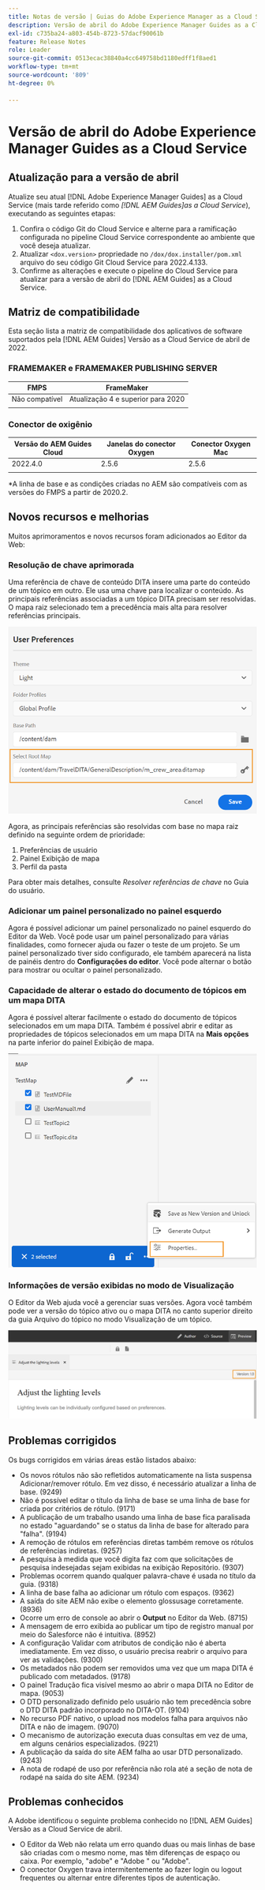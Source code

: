 ```yaml
---
title: Notas de versão | Guias do Adobe Experience Manager as a Cloud Service, versão de abril de 2022
description: Versão de abril do Adobe Experience Manager Guides as a Cloud Service
exl-id: c735ba24-a803-454b-8723-57dacf90061b
feature: Release Notes
role: Leader
source-git-commit: 0513ecac38840a4cc649758bd1180edff1f8aed1
workflow-type: tm+mt
source-wordcount: '809'
ht-degree: 0%

---
```


# Versão de abril do Adobe Experience Manager Guides as a Cloud Service

## Atualização para a versão de abril

Atualize seu atual [!DNL Adobe Experience Manager Guides] as a Cloud Service (mais tarde referido como *[!DNL AEM Guides]as a Cloud Service*), executando as seguintes etapas:
1. Confira o código Git do Cloud Service e alterne para a ramificação configurada no pipeline Cloud Service correspondente ao ambiente que você deseja atualizar.
1. Atualizar `<dox.version>` propriedade no `/dox/dox.installer/pom.xml` arquivo do seu código Git Cloud Service para 2022.4.133.
1. Confirme as alterações e execute o pipeline do Cloud Service para atualizar para a versão de abril do [!DNL AEM Guides] as a Cloud Service.

## Matriz de compatibilidade

Esta seção lista a matriz de compatibilidade dos aplicativos de software suportados pela [!DNL AEM Guides] Versão as a Cloud Service de abril de 2022.

### FRAMEMAKER e FRAMEMAKER PUBLISHING SERVER

| FMPS | FrameMaker |
| --- | --- |
| Não compatível | Atualização 4 e superior para 2020 |
| | |


### Conector de oxigênio

| Versão do AEM Guides Cloud | Janelas do conector Oxygen | Conector Oxygen Mac |
| --- | --- | --- |
| 2022.4.0 | 2.5.6 | 2.5.6 |
|  |  |  |

*A linha de base e as condições criadas no AEM são compatíveis com as versões do FMPS a partir de 2020.2.

## Novos recursos e melhorias

Muitos aprimoramentos e novos recursos foram adicionados ao Editor da Web:

### Resolução de chave aprimorada

Uma referência de chave de conteúdo DITA insere uma parte do conteúdo de um tópico em outro. Ele usa uma chave para localizar o conteúdo. As principais referências associadas a um tópico DITA precisam ser resolvidas. O mapa raiz selecionado tem a precedência mais alta para resolver referências principais.

![caixa de diálogo preferências do usuário](assets/user-preferences.png)

Agora, as principais referências são resolvidas com base no mapa raiz definido na seguinte ordem de prioridade:

1. Preferências de usuário
1. Painel Exibição de mapa
1. Perfil da pasta

Para obter mais detalhes, consulte *Resolver referências de chave* no Guia do usuário.

### Adicionar um painel personalizado no painel esquerdo

Agora é possível adicionar um painel personalizado no painel esquerdo do Editor da Web. Você pode usar um painel personalizado para várias finalidades, como fornecer ajuda ou fazer o teste de um projeto. Se um painel personalizado tiver sido configurado, ele também aparecerá na lista de painéis dentro do **Configurações do editor**. Você pode alternar o botão para mostrar ou ocultar o painel personalizado.

### Capacidade de alterar o estado do documento de tópicos em um mapa DITA

Agora é possível alterar facilmente o estado do documento de tópicos selecionados em um mapa DITA. Também é possível abrir e editar as propriedades de tópicos selecionados em um mapa DITA na **Mais opções** na parte inferior do painel Exibição de mapa.

![propriedades do tópico selecionado](assets/map-view-properties.png)

### Informações de versão exibidas no modo de Visualização

O Editor da Web ajuda você a gerenciar suas versões. Agora você também pode ver a versão do tópico ativo ou o mapa DITA no canto superior direito da guia Arquivo do tópico no modo Visualização de um tópico.

![versão de visualização](assets/preview-version.png)

## Problemas corrigidos

Os bugs corrigidos em várias áreas estão listados abaixo:

* Os novos rótulos não são refletidos automaticamente na lista suspensa Adicionar/remover rótulo. Em vez disso, é necessário atualizar a linha de base. (9249)
* Não é possível editar o título da linha de base se uma linha de base for criada por critérios de rótulo. (9171)
* A publicação de um trabalho usando uma linha de base fica paralisada no estado &quot;aguardando&quot; se o status da linha de base for alterado para &quot;falha&quot;. (9194)
* A remoção de rótulos em referências diretas também remove os rótulos de referências indiretas. (9257)
* A pesquisa à medida que você digita faz com que solicitações de pesquisa indesejadas sejam exibidas na exibição Repositório. (9307)
* Problemas ocorrem quando qualquer palavra-chave é usada no título da guia. (9318)
* A linha de base falha ao adicionar um rótulo com espaços. (9362)
* A saída do site AEM não exibe o elemento glossusage corretamente. (8936)
* Ocorre um erro de console ao abrir o **Output** no Editor da Web. (8715)
* A mensagem de erro exibida ao publicar um tipo de registro manual por meio do Salesforce não é intuitiva. (8952)
* A configuração Validar com atributos de condição não é aberta imediatamente. Em vez disso, o usuário precisa reabrir o arquivo para ver as validações. (9300)
* Os metadados não podem ser removidos uma vez que um mapa DITA é publicado com metadados.  (9178)
* O painel Tradução fica visível mesmo ao abrir o mapa DITA no Editor de mapa. (9053)
* O DTD personalizado definido pelo usuário não tem precedência sobre o DTD DITA padrão incorporado no DITA-OT. (9104)
* No recurso PDF nativo, o upload nos modelos falha para arquivos não DITA e não de imagem. (9070)
* O mecanismo de autorização executa duas consultas em vez de uma, em alguns cenários especializados. (9221)
* A publicação da saída do site AEM falha ao usar DTD personalizado. (9243)
* A nota de rodapé de uso por referência não rola até a seção de nota de rodapé na saída do site AEM. (9234)

## Problemas conhecidos

A Adobe identificou o seguinte problema conhecido no [!DNL AEM Guides] Versão as a Cloud Service de abril.

* O Editor da Web não relata um erro quando duas ou mais linhas de base são criadas com o mesmo nome, mas têm diferenças de espaço ou caixa. Por exemplo, &quot;adobe&quot; e &quot;Adobe &quot; ou &quot;Adobe&quot;.
* O conector Oxygen trava intermitentemente ao fazer login ou logout frequentes ou alternar entre diferentes tipos de autenticação.
